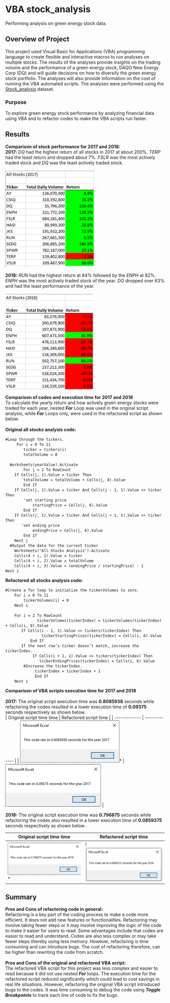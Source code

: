 # VBA stock_analysis
Performing analysis on green energy stock data.

## Overview of Project
This project used Visual Basic for Applications (VBA) programming language to create flexible and interactive macros to run analyses on multiple stocks. The results of the analyses provide insights on the trading volume and the performance of a green energy stock, DAQO New Energy Corp (DQ) and will guide decisions on how to diversify the green energy stock portfolio. The analyses will also provide information on the cost of running the VBA automated scripts. The analyses were performed using the [Stock_analysis](https://github.com/aobasuyi/stock_analysis/blob/main/VBA_Challenge.xlsm) dataset.

### Purpose
To explore green energy stock performance by analyzing financial data using VBA and to refactor codes to make the VBA scripts run faster.

## Results

**Comparison of stock performance for 2017 and 2018:**<br />
**2017:** *DQ* had the highest return of all stocks in 2017 at about 200%. *TERP* had the least return and dropped about 7%. *FSLR* was the most actively traded stock and *DQ* was the least actively traded stock.<br /><br /> *![VBA_Challenge 2017](Module%202_Resources/VBA_Challenge_All%20Stocks_2017.png)*<br />

**2018:** *RUN* had the highest return at 84% followed by the *ENPH* at 82%. *ENPH* was the most actively traded stock of the year. *DQ* dropped over 63% and had the least performance of the year. <br /><br />![image](Module%202_Resources/VBA%20Challenge_All%20Stocks_2018.png)
<br />

**Comparison of codes and execution time for 2017 and 2018** <br />
To calculate the yearly return and how actively green energy stocks were traded for each year, nested ***For*** Loop was used in the original script analysis, while ***For*** Loops only, were used in the refactored script as shown below.<br /><br />
**Original all stocks analysis code:**
```
#Loop through the tickers.
     For i = 0 To 11
        ticker = tickers(i)
        totalVolume = 0
        
  Worksheets(yearValue).Activate
        For j = 2 To RowCount
    If Cells(j, 1).Value = ticker Then
    	totalVolume = totalVolume + Cells(j, 8).Value
        End If
    If Cells(j, 1).Value = ticker And Cells(j - 1, 1).Value <> ticker Then
        'set starting price
            startingPrice = Cells(j, 6).Value
        End If
    If Cells(j, 1).Value = ticker And Cells(j + 1, 1).Value <> ticker Then
       'set ending price
            endingPrice = Cells(j, 6).Value
        End If
    Next j
  #Output the data for the current ticker
    Worksheets("All Stocks Analysis").Activate
    Cells(4 + i, 1).Value = ticker
    Cells(4 + i, 2).Value = totalVolume
    Cells(4 + i, 3).Value = (endingPrice / startingPrice) - 1
Next i
```
**Refactored all stocks analysis code:**
```
#Create a for loop to initialize the tickerVolumes to zero.
    For i = 0 To 11
        tickerVolumes(i) = 0
    Next i
        
    For i = 2 To RowCount
              tickerVolumes(tickerIndex) = tickerVolumes(tickerIndex) + Cells(i, 8).Value
       If Cells(i - 1, 1).Value <> tickers(tickerIndex) Then
                tickerStartingPrices(tickerIndex) = Cells(i, 6).Value
           End If
       If the next row’s ticker doesn’t match, increase the tickerIndex.
            If Cells(i + 1, 1).Value <> tickers(tickerIndex) Then
               tickerEndingPrices(tickerIndex) = Cells(i, 6).Value
        #Increase the tickerIndex.
             tickerIndex = tickerIndex + 1
             End If
    Next i
```
**Comparison of VBA scripts execution time for 2017 and 2018** <br /><br />
**2017:** The original script execution time was **0.8085938** seconds while refactoring the codes resulted in a lower execution time of **0.09375** seconds respectively as shown below. <br />
| Original script time time  | Refactored script time |
| ------------- | ------------- |
| ![Original_2017](Module%202_Resources/VBA_Original_2017.png)*  | ![Refactored_2017](Module%202_Resources/VBA_Challenge_2017.png)  |

**2018:** The original script execution time was **0.796875** seconds while refactoring the codes also resulted in a lower execution time of **0.0859375** seconds respectively as shown below .<br />

| Original script time time  | Refactored script time |
| ------------- | ------------- |
| ![Original_2018](Module%202_Resources/VBA_Original_2018.png)*  | !*![Refactored_2018](Module%202_Resources/VBA_Challenge_2018%20.png)*  |

## Summary
**Pros and Cons of refactoring code in general:** <br />
Refactoring is a key part of the coding process to make a code more efficient. It does not add new features or functionalities. Refactoring may involve taking fewer steps or it may involve improving the logic of the code to make it easier for users to read. Some advantages include that codes are easier to read and understand. Codes are also less complex or may take fewer steps thereby using less memory. However, refactoring is time consuming and can introduce bugs. The cost of refactoring therefore, can be higher than rewriting the code from scratch.<br /><br />
**Pros and Cons of the original and refactored VBA script:**<br />
The refactored VBA script for this project was less complex and easier to read because it did not use nested ***For*** loops. The execution time for the refactored script reduced significantly which could lead to cost savings in real life situations. However, refactoring the original VBA script introduced bugs to the codes. It was time consuming to debug the code using ***Toggle Breakpoints*** to track each line of code to fix the bugs.

